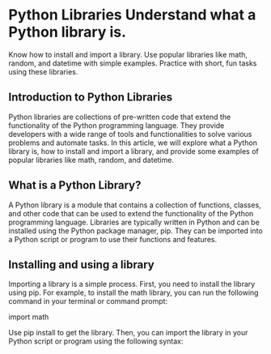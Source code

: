 # Python Libraries Understand what a Python library is.
Know how to install and import a library.
Use popular libraries like math, random, and datetime with simple examples.
Practice with short, fun tasks using these libraries.

## Introduction to Python Libraries
Python libraries are collections of pre-written code that extend the functionality of the Python programming language. They provide developers with a wide range of tools and functionalities to solve various problems and automate tasks. In this article, we will explore what a Python library is, how to install and import a library, and provide some examples of popular libraries like math, random, and datetime.

## What is a Python Library?
A Python library is a module that contains a collection of functions, classes, and other code that can be used to extend the functionality of the Python programming language. Libraries are typically written in Python and can be installed using the Python package manager, pip. They can be imported into a Python script or program to use their functions and features.

## Installing and using a library
Importing a library is a simple process. First, you need to install the library using pip. For example, to install the math library, you can run the following command in your terminal or command prompt:

import math


Use pip install to get the library. Then, you can import the library in your Python script or program using the following syntax:

